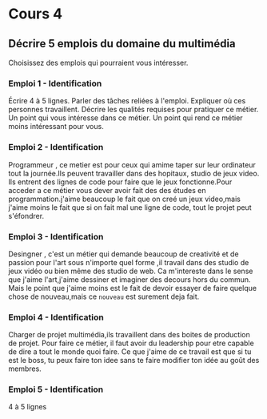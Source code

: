 # Cours 4
## Décrire 5 emplois du domaine du multimédia
Choisissez des emplois qui pourraient vous intéresser. 

### Emploi 1 - Identification
Écrire 4 à 5 lignes. Parler des tâches reliées à l'emploi. Expliquer où ces personnes travaillent. Décrire les qualités requises pour pratiquer ce métier. Un point qui vous intéresse dans ce métier. Un point qui rend ce métier moins intéressant pour vous.  

### Emploi 2 - Identification
Programmeur , ce metier est pour ceux qui amime taper sur leur ordinateur tout la journée.Ils peuvent travailler dans des hopitaux, studio de jeux video. Ils entrent des lignes de code pour faire que le jeux fonctionne.Pour acceder a ce métier vous dever avoir fait des des études en programmation.j'aime beaucoup le fait que on creé un jeux video,mais j'aime moins le fait que si on fait mal une ligne de code, tout le projet peut s'éfondrer.

### Emploi 3 - Identification
Desingner , c'est un métier qui demande beaucoup de creativité et de passion pour l'art sous n'importe quel forme ,il travail dans des studio de jeux vidéo ou bien même des studio de web. Ca m'intereste dans le sense que j'aime l'art,j'aime dessiner et imaginer des decours hors du commun. Mais le point que j'aime moins est le fait de devoir essayer de faire quelque chose de nouveau,mais ce ``nouveau`` est surement deja fait.

### Emploi 4 - Identification
Charger de projet multimédia,ils travaillent dans des boites de production de projet. Pour faire ce métier, il faut avoir du leadership pour etre capable de dire a tout le monde quoi faire. Ce que j'aime de ce travail est que si tu est le boss, tu peux faire ton idee sans te faire modifier ton idée au goût des membres.

### Emploi 5 - Identification
4 à 5 lignes


